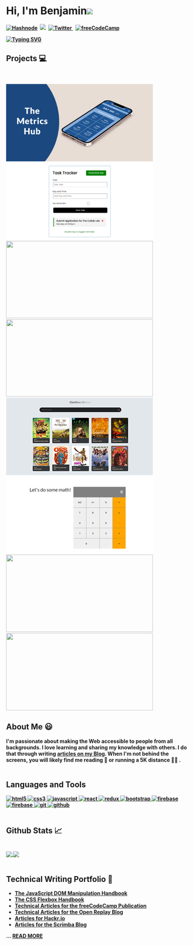 <!-- ///////// NAME AND BADGES ///////// -->
<p>
  <h1 align="justify"><b>Hi, I'm Benjamin<img src="https://media.giphy.com/media/hvRJCLFzcasrR4ia7z/giphy.gif" width="30px"></h1>
   <p align="justify">
<!---<a href="https://hashnode.com/@benjaminSemah"><img src="https://img.shields.io/badge/PORTFOLIO-dcfaf9?style=for-the-badge&logoColor="white" alt="Hashnode" /></a>&nbsp;-->
  <a href="https://benjaminsemah.netlify.app/"><img src="https://img.shields.io/badge/MY PORTFOLIO-EFEFEF?style=for-the-badge&logoColor="white" alt="Hashnode" /></a>&nbsp;
  <a target="_blank"href="https://www.linkedin.com/in/benjaminsemah/"><img src="https://img.shields.io/badge/linkedin-%230077B5.svg?&style=for-the-badge&logo=linkedin&logoColor=white" /></a>&nbsp;
  <a href="https://twitter.com/BenjaminSemah"><img src="https://img.shields.io/badge/Twitter-1DA1F2?style=for-the-badge&logo=twitter&logoColor=white" alt="Twitter" />   </a>&nbsp;
  <a href="https://www.freecodecamp.org/news/author/benjamin-semah/"><img src="https://img.shields.io/badge/-freeCodeCamp-00471b?style=for-the-badge&logo=freeCodeCamp&logoColor=white" alt="freeCodeCamp" /></a>&nbsp;
  </p>
</p>

<!-- ANIMATED BIO TEXT SECTION-->
[<p align="justify">![Typing SVG](https://readme-typing-svg.herokuapp.com?vCenter=true&width=500&lines=Software+Developer;Freelance+Technical+Writer;Passionate+about+Web+Accessibility)](https://git.io/typing-svg)
</p>
 

<!-- PROJECTS SECTION -->
<h2 align="justify">Projects 💻</h2>
<br />
    
<p>
<!-- PROJECTS THUMBNAILS/STATS -->
  <img width="400" height="210" src="https://github.com/BenjaminSemah/the-metrics-hub/blob/main/appTHUMBNAIL-theMetricsHub.png" />
  <img width="400" height="210" src="https://github.com/BenjaminSemah/task-tracker/blob/main/appTHUMBNAIL-taskTracker.png" />
  <a href="https://github.com/BenjaminSemah/the-metrics-hub">
    <img width="400" height="210" align="" src="https://github-readme-stats.vercel.app/api/pin/?username=BenjaminSemah&repo=the-metrics-hub&theme=tokyonight" />
  </a>          
  <a href="https://github.com/BenjaminSemah/task-tracker">
    <img width="400" height="210" align="" src="https://github-readme-stats.vercel.app/api/pin/?username=BenjaminSemah&repo=task-tracker&theme=tokyonight" />
  </a>

  <img width="400" height="210" src="https://github.com/BenjaminSemah/cinimax-movies/blob/main/appTHUMBNAIL-cinimaxMovies.png" />
  <img width="400" height="210" src="https://github.com/BenjaminSemah/math-magicians/blob/main/appTHUMBNAIL-mathMagicians.png" />   
  <a href="https://github.com/BenjaminSemah/cinimax-movies">
    <img width="400" height="210" align="" src="https://github-readme-stats.vercel.app/api/pin/?username=BenjaminSemah&repo=cinimax-movies&theme=tokyonight" />
  </a>
  <a href="https://github.com/BenjaminSemah/math-magicians">
    <img width="400" height="210" align="" src="https://github-readme-stats.vercel.app/api/pin/?username=BenjaminSemah&repo=math-magicians&theme=tokyonight" />
  </a>
</p>

<!-- ABOUT ME -->  
<h2 align="justify">About Me 😃</h2>
<!-- <p>Timezone: Africa/Ghana (UTC+00)</p> -->
<p>I'm passionate about making the Web accessible to people from all backgrounds. I love learning and sharing my knowledge with others. I do that through writing <a href="https://www.clippings.me/benjaminsemah">articles on my Blog</a>. When I'm not behind the screens, you will likely find me reading 📖 or running a 5K distance 🏃‍♂️ .

<br>
<br>
    
<!-- LANGUAGES AND TOOLS -->  
<h2>Languages and Tools</h2>
</p>
  <a href="https://www.w3.org/html/" target="_blank"> 
    <img src="https://img.shields.io/badge/html-E34F26.svg?style=for-the-badge&logo=html5&logoColor=white" alt="html5"/> 
  </a>
  <a href="https://www.w3schools.com/css/" target="_blank">
    <img src="https://img.shields.io/badge/css-1572B6.svg?style=for-the-badge&logo=css3&logoColor=white" alt="css3"/>
  </a>
  <a href="https://developer.mozilla.org/en-US/docs/Web/JavaScript" target="_blank"> 
    <img src="https://img.shields.io/badge/Javascript-F7DF1E.svg?style=for-the-badge&logo=javascript&logoColor=black" alt="javascript"/> 
  </a>
  <a href="https://reactjs.org/" target="_blank"> 
    <img src="https://img.shields.io/badge/reactjs-61DAFB.svg?style=for-the-badge&logo=react&logoColor=black" alt="react"/> 
  </a>
  <a href="https://redux.js.org" target="_blank"> 
    <img src="https://img.shields.io/badge/redux-764ABC.svg?style=for-the-badge&logo=redux&logoColor=white" alt="redux"/> 
  </a> 
  <a href="https://getbootstrap.com" target="_blank">
    <img src="https://img.shields.io/badge/bootstrap-7952B3.svg?style=for-the-badge&logo=bootstrap&logoColor=white" alt="bootstrap"/>
  </a>
  <a href="https://firebase.google.com/" target="_blank">
    <img src="https://img.shields.io/badge/firebase-FFCA28.svg?style=for-the-badge&logo=firebase&logoColor=black" alt="firebase"/>
  </a>
  <a href="https://netlify.com/" target="_blank">
    <img src="https://img.shields.io/badge/netlify-00C7B7.svg?style=for-the-badge&logo=netlify&logoColor=black" alt="firebase"/>
  </a>
  <a href="https://git-scm.com/" target="_blank">
    <img src="https://img.shields.io/badge/git-F05032.svg?style=for-the-badge&logo=git&logoColor=white" alt="git"/>
  </a>
  <a href="https://github.com/ELanza-48" target="_blank">
    <img src="https://img.shields.io/badge/github-181717.svg?style=for-the-badge&logo=github&logoColor=white" alt="github" />
  </a>
    
<!--     /////////// BACKEND TO BE ADDED LATER ///////////// -->
<!--   <a href="https://www.ruby-lang.org/fr/" target="_blank"> 
    <img src="https://img.shields.io/badge/Ruby-CC342D?style=for-the-badge&logo=ruby&logoColor=white" alt="ruby"/> 
  </a>
  <a href="https://rubyonrails.org/" target="_blank"> 
    <img src="https://img.shields.io/badge/Ruby_on_Rails-CC0000?style=for-the-badge&logo=ruby-on-rails&logoColor=white" alt="ruby on rails"/> 
  </a>
  <a href="https://www.mysql.com/" target="_blank"> 
    <img src="https://img.shields.io/badge/MySQL-005C84?style=for-the-badge&logo=mysql&logoColor=white" alt="mysql"/>
  </a> -->

<br>
<br>
<!-- LANGUAGES AND TOOLS -->  
    
<h2 align="justify">Github Stats 📈 </h2>
<br>

<a align="justify" href="https://github.com/BenjaminSemah/BenjaminSemah">
  <img align="center" src="https://github-readme-stats.vercel.app/api?username=benjaminsemah&hide=java,html,tex&title_color=ffffff&text_color=c9cacc&icon_color=2bbc8a&bg_color=1d1f21&langs_count=3" />
</a>
<a href="https://github.com//BenjaminSemah/BenjaminSemah">
  <img align="center" src="https://github-readme-stats.vercel.app/api/top-langs/?username=BenjaminSemah&hide=html,tex&title_color=ffffff&text_color=c9cacc&icon_color=2bbc8a&bg_color=1d1f21&langs_count=3" />
</a>


    
<!--[![Benjamin's GitHub stats](https://github-readme-stats.vercel.app/api?username=benjaminsemah)](https://github.com/anuraghazra/github-readme-stats)-->
    
<br>
<br>
<h2 align="justify">Technical Writing Portfolio 📝</h2>
    
<!-- BLOG-POST-LIST:START -->
    
- [The JavaScript DOM Manipulation Handbook](https://www.freecodecamp.org/news/the-javascript-dom-manipulation-handbook/)
- [The CSS Flexbox Handbook](https://www.freecodecamp.org/news/the-css-flexbox-handbook/)
- [Technical Articles for the freeCodeCamp Publication](https://www.freecodecamp.org/news/author/benjamin-semah/)
- [Technical Articles for the Open Replay Blog](https://blog.openreplay.com/authors/benjamin-semah/)
- [Articles for Hackr.io](https://hackr.io/blog/author/benjamin-semah)
- [Articles for the Scrimba Blog](https://scrimba.com/articles/author/benjamin/)

... [READ MORE](https://www.clippings.me/benjaminsemah)
<!-- BLOG-POST-LIST:END -->

<!--[![Benjamin's GitHub stats](https://github-readme-stats.vercel.app/api?username=benjaminsemah)](https://github.com/anuraghazra/github-readme-stats)-->


